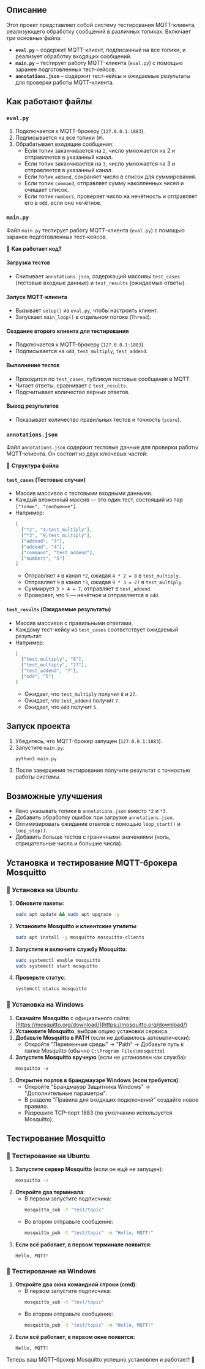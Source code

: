 ## Описание
Этот проект представляет собой систему тестирования MQTT-клиента, реализующего обработку сообщений в различных топиках. Включает три основных файла:
- **`eval.py`** – содержит MQTT-клиент, подписанный на все топики, и реализует обработку входящих сообщений.
- **`main.py`** – тестирует работу MQTT-клиента (`eval.py`) с помощью заранее подготовленных тест-кейсов.
- **`annotations.json`** – содержит тест-кейсы и ожидаемые результаты для проверки работы MQTT-клиента.

## Как работают файлы

### `eval.py`
1. Подключается к MQTT-брокеру (`127.0.0.1:1883`).
2. Подписывается на все топики (`#`).
3. Обрабатывает входящие сообщения:
   - Если топик заканчивается на `2`, число умножается на 2 и отправляется в указанный канал.
   - Если топик заканчивается на `3`, число умножается на 3 и отправляется в указанный канал.
   - Если топик `addend`, сохраняет число в список для суммирования.
   - Если топик `command`, отправляет сумму накопленных чисел и очищает список.
   - Если топик `numbers`, проверяет число на нечётность и отправляет его в `odd`, если оно нечётное.


### `main.py`
Файл `main.py` тестирует работу MQTT-клиента (`eval.py`) с помощью заранее подготовленных тест-кейсов.

🔹 **Как работает код?**

#### Загрузка тестов
- Считывает `annotations.json`, содержащий массивы `test_cases` (тестовые входные данные) и `test_results` (ожидаемые ответы).

#### Запуск MQTT-клиента
- Вызывает `setup()` из `eval.py`, чтобы настроить клиент.
- Запускает `main_loop()` в отдельном потоке (`Thread`).

#### Создание второго клиента для тестирования
- Подключается к MQTT-брокеру (`127.0.0.1:1883`).
- Подписывается на `odd`, `test_multiply`, `test_addend`.

#### Выполнение тестов
- Проходится по `test_cases`, публикуя тестовые сообщения в MQTT.
- Читает ответы, сравнивает с `test_results`.
- Подсчитывает количество верных ответов.

#### Вывод результатов
- Показывает количество правильных тестов и точность (`score`).

### `annotations.json`
Файл `annotations.json` содержит тестовые данные для проверки работы MQTT-клиента. Он состоит из двух ключевых частей:

🔹 **Структура файла**

#### `test_cases` (Тестовые случаи)
- Массив массивов с тестовыми входными данными.
- Каждый вложенный массив — это один тест, состоящий из пар `["топик", "сообщение"]`.
- Например:
  ```json
  [
    ["*2", "4;test_multiply"],
    ["*3", "9;test_multiply"],
    ["addend", "3"],
    ["addend", "4"],
    ["command", "test_addend"],
    ["numbers", "5"]
  ]
  ```
  - Отправляет `4` в канал `*2`, ожидая `4 * 2 = 8` в `test_multiply`.
  - Отправляет `9` в канал `*3`, ожидая `9 * 3 = 27` в `test_multiply`.
  - Суммирует `3 + 4 = 7`, отправляет в `test_addend`.
  - Проверяет, что `5` — нечётное и отправляется в `odd`.

#### `test_results` (Ожидаемые результаты)
- Массив массивов с правильными ответами.
- Каждому тест-кейсу из `test_cases` соответствует ожидаемый результат.
- Например:
  ```json
  [
    ["test_multiply", "8"],
    ["test_multiply", "27"],
    ["test_addend", "7"],
    ["odd", "5"]
  ]
  ```
  - Ожидает, что `test_multiply` получит `8` и `27`.
  - Ожидает, что `test_addend` получит `7`.
  - Ожидает, что `odd` получит `5`.

## Запуск проекта
1. Убедитесь, что MQTT-брокер запущен (`127.0.0.1:1883`).
2. Запустите `main.py`:
   ```sh
   python3 main.py
   ```
3. После завершения тестирования получите результат с точностью работы системы.

## Возможные улучшения
- Явно указывать топики в `annotations.json` вместо `*2` и `*3`.
- Добавить обработку ошибок при загрузке `annotations.json`.
- Оптимизировать ожидание ответов с помощью `loop_start()` и `loop_stop()`.
- Добавить больше тестов с граничными значениями (ноль, отрицательные числа и большие числа).




## Установка и тестирование MQTT-брокера Mosquitto

### 🔹 Установка на Ubuntu

1. **Обновите пакеты**:
   ```bash
   sudo apt update && sudo apt upgrade -y
   ```
2. **Установите Mosquitto и клиентские утилиты**:
   ```bash
   sudo apt install -y mosquitto mosquitto-clients
   ```
3. **Запустите и включите службу Mosquitto**:
   ```bash
   sudo systemctl enable mosquitto
   sudo systemctl start mosquitto
   ```
4. **Проверьте статус**:
   ```bash
   systemctl status mosquitto
   ```

### 🔹 Установка на Windows

1. **Скачайте Mosquitto** с официального сайта:  
   [https://mosquitto.org/download/](https://mosquitto.org/download/)
2. **Установите Mosquitto**, выбрав опцию установки сервиса.
3. **Добавьте Mosquitto в PATH** (если не добавилось автоматически):
   - Откройте "Переменные среды" → "Path" → Добавьте путь к папке Mosquitto (обычно `C:\Program Files\mosquitto`)
4. **Запустите Mosquitto вручную** (если не установлен как служба):
   ```powershell
   mosquitto -v
   ```
5. **Открытие портов в брандмауэре Windows (если требуется)**:
   - Откройте "Брандмауэр Защитника Windows" → "Дополнительные параметры".
   - В разделе "Правила для входящих подключений" создайте новое правило.
   - Разрешите TCP-порт 1883 (по умолчанию используется Mosquitto).

##  Тестирование Mosquitto

### 🔹 Тестирование на Ubuntu

1. **Запустите сервер Mosquitto** (если он ещё не запущен):
   ```bash
   mosquitto -v
   ```
2. **Откройте два терминала**:
   - В первом запустите подписчика:
     ```bash
     mosquitto_sub -t "test/topic"
     ```
   - Во втором отправьте сообщение:
     ```bash
     mosquitto_pub -t "test/topic" -m "Hello, MQTT!"
     ```
3. **Если всё работает, в первом терминале появится:**
   ```
   Hello, MQTT!
   ```

### 🔹 Тестирование на Windows

1. **Откройте два окна командной строки (cmd)**:
   - В первом запустите подписчика:
     ```cmd
     mosquitto_sub -t "test/topic"
     ```
   - Во втором отправьте сообщение:
     ```cmd
     mosquitto_pub -t "test/topic" -m "Hello, MQTT!"
     ```
2. **Если всё работает, в первом окне появится:**
   ```
   Hello, MQTT!
   ```

Теперь ваш MQTT-брокер Mosquitto успешно установлен и работает! 🚀

